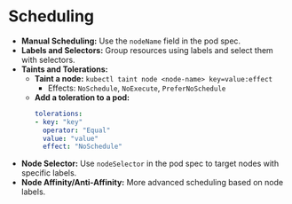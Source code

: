 # Scheduling

*   **Manual Scheduling:** Use the `nodeName` field in the pod spec.
*   **Labels and Selectors:** Group resources using labels and select them with selectors.
*   **Taints and Tolerations:**
    *   **Taint a node:** `kubectl taint node <node-name> key=value:effect`
        *   Effects: `NoSchedule`, `NoExecute`, `PreferNoSchedule`
    *   **Add a toleration to a pod:**
        ```yaml
        tolerations:
        - key: "key"
          operator: "Equal"
          value: "value"
          effect: "NoSchedule"
        ```
*   **Node Selector:** Use `nodeSelector` in the pod spec to target nodes with specific labels.
*   **Node Affinity/Anti-Affinity:** More advanced scheduling based on node labels.
